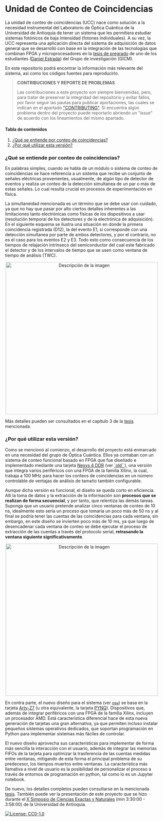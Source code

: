# Unidad de Conteo de Coincidencias

La unidad de conteo de coincidencias (UCC) nace como solución a la necesidad instrumental del Laboratorio de Óptica Cuántica de la Universidad de Antioquia de tener un sistema que les permitiera estudiar sistemas fotónicos de baja intensidad (fotones individuales). A su vez, la UCC representa una aplicación directa del sistema de adquisición de datos general que se desarrolló con base en la integración de las tecnologías que combinan FPGA y microprocesadores en la [tesis de pregrado][manuscript] de uno de los estudiantes ([Daniel Estrada][author]) del Grupo de investigación (GICM). 

En este repositorio podrá encontrar la información más relevante del sistema, asi como los códigos fuentes para reproducirlo. 

>**CONTRIBUCIONES Y REPORTE DE PROBLEMAS**
>
>Las contribuciones a este proyecto son siempre bienvenidas, pero, para tratar de preservar la integridad del repositorio y evitar fallos, por favor seguir las pautas para publicar aportaciones, las cuales se indican en el apartado ["CONTRIBUTING"][contributors]. Si encuentra algún problema dentro del proyecto puede reportarlo abriendo un "issue" de acuerdo con los lineamientos del mismo apartado.

#### Tabla de contenidos
1. [¿Qué se entiende por conteo de coincidencias?](#coincidencia)
2. [¿Por qué utilizar esta versión?](#porqué?)

### <a name="coincidencia"></a> ¿Qué se entiende por conteo de coincidencias?
En palabras simples, cuando se habla de un módulo o sistema de conteo de coincidencias se hace referencia a un sistema que recibe un conjunto de señales eléctricas provenientes, usualmente, de algún tipo de detector de eventos y realiza un conteo de la detección simultanea de un par o más de estas señales. Lo cual resulta crucial en procesos de experimentación en física. 

La simultaneidad mencionada es un término que se debe usar con cuidado, ya que no hay que pasar por alto ciertos detalles inherentes a las limitaciones tanto electrónicas como físicas de los dispositivos a usar (resolución temporal de los detectores y de la electrónica de adquisición). En el siguiente esquema se ilustra una situación en donde la primera coincidencia registrada (D12), la del evento E1, si corresponde con una detección simultanea por parte de ambos detectores, y por el contrario, no es el caso para los eventos E2
y E3. Todo esto como consecuencia de los tiempos de relajación intrínseco del semiconductor del cual este fabricado el detector y de los intervalos de tiempo que se usen como ventana de tiempo de análisis (TWC).

<p align="center">
  <image src="img/coincidencias_concepto.jpg" alt="Descripción de la imagen" width="500x" justify="center"/>
</p>

Más detalles pueden ser consultados en el capítulo 3 de la [tesis][manuscript] mencionada. 

### <a name="porqué?"></a> ¿Por qué utilizar esta versión?

Como se mencionó al comienzo, el desarrollo del proyecto está enmarcado en una necesidad del grupo de Óptica Cuántica. Ellos ya contaban con un sistema de conteo funcional basado en FPGA que fue diseñado e implementado mediante una tarjeta [Nexys 4 DDR][nexys4] (ver [`old``](old)), una versión que integra varios periféricos con una FPGA de la familia Xilinx, la cual, trabaja a 100 MHz para hacer los conteos de coincidencias en un número controlable de ventajas de análisis de tamaño también configurable. 

Aunque dicha versión es funcional, el diseño se queda corto en eficiencia. Allí la toma de datos y la extracción de la información son **procesos que se realizan de forma secuencial**, y por tanto, que relentiza las demás tareas. Suponga que un usuario pretende analizar cinco ventanas de conteo de 10 ns, idealmente esto sería un proceso que tomaría un poco más de 50 ns y al final se podría tener las cuentas de las coincidencias para cada ventana, sin embargo, en este diseño se invierten poco más de 10 ms, ya que luego de desencadenar cada ventana de conteo se debe ejecutar el proceso de extracción de las cuentas a través del protocolo serial, **retrasando la ventana siguiente significativamente**.

<p align="center">
  <image src="img/old-system-delay.png" alt="Descripción de la imagen" width="500x" justify="center"/>
</p>

En contra parte, el nuevo diseño para el sistema (ver [`new`](new)) se basa en la tarjeta [Arty-Z7][arty] (u otra equivalente, la tarjeta [PYNQ][pynq]). Dispositivos que, además de integrar periféricos con una FPGA de la familia Xilinx, incluyen un procesador AMD. Está característica diferencial hace de esta nueva generación de tarjetas una gran alternativa, ya que permiten incluso instalar pequeños sistemas operativos dedicados, que soportan programación en Python para implementar sistemas más fáciles de controlar.

El nuevo diseño aprovecha sus características para implementar de forma más sencilla la interacción con el usuario, además de integrar las memorias FIFOs de la tarjeta para optimizar la trasferencia de las cuentas medidas entre ventanas, mitigando de esta forma el principal problema de su predecesor, los tiempos muertos entre ventanas. La característica más llamativa a nivel de usuario es la posibilidad de personalizar el proceso a través de entornos de programación en python, tal como lo es un Jupyter notebook. 

De nuevo, los detalles completos pueden consultarse en la mencionada [tesis][manuscript]. También puede ver la presentación de este proyecto que se hizo durante el [X Simposio de Ciencias Exactas y Naturales][simposio] (min 3:30:00 - 3:56:00) de la Universidad de Antioquia.


[![License: CC0-1.0](https://img.shields.io/badge/License-CC0_1.0-lightgrey.svg)](http://creativecommons.org/publicdomain/zero/1.0/)

[manuscript]: https://udeaeduco-my.sharepoint.com/:b:/g/personal/daniel_estrada1_udea_edu_co/EdM_h6KY1mpCmvMl5yqfjiEBALvJMZS2eBhwlgy3Vx6PTw?e=sJqXjP 
[author]: https://github.com/DanielEstrada971102
[contributors]: CONTRIBUTING.mb
[nexys4]: https://digilent.com/reference/programmable-logic/nexys-4-ddr/reference-manual
[arty]: https://digilent.com/reference/programmable-logic/arty-z7/start
[pynq]: http://www.pynq.io/
[simposio]: https://www.facebook.com/plugins/video.php?height=314&href=https%3A%2F%2Fwww.facebook.com%2Ffcenudea%2Fvideos%2F394431428642955%2F&show_text=false&width=560&t=12720

